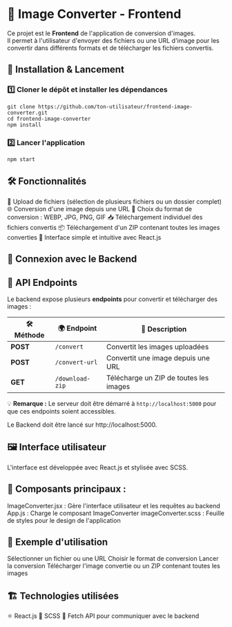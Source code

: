 # 🎨 Image Converter - Frontend

Ce projet est le **Frontend** de l'application de conversion d'images.  
Il permet à l'utilisateur d'envoyer des fichiers ou une URL d'image pour les convertir dans différents formats et de télécharger les fichiers convertis.

## 🚀 Installation & Lancement

### 1️⃣ Cloner le dépôt et installer les dépendances

```
git clone https://github.com/ton-utilisateur/frontend-image-converter.git
cd frontend-image-converter
npm install
```

### 2️⃣ Lancer l'application

```
npm start
```

## 🛠 Fonctionnalités

📂 Upload de fichiers (sélection de plusieurs fichiers ou un dossier complet)
🌐 Conversion d'une image depuis une URL
🎨 Choix du format de conversion : WEBP, JPG, PNG, GIF
📥 Téléchargement individuel des fichiers convertis
📦 Téléchargement d'un ZIP contenant toutes les images converties
🚀 Interface simple et intuitive avec React.js

## 🔗 Connexion avec le Backend

## 📡 API Endpoints

Le backend expose plusieurs **endpoints** pour convertir et télécharger des images :

| 🛠️ **Méthode** | 🌍 **Endpoint**    | 📄 **Description**                        |
|---------------|------------------|----------------------------------------|
| **POST**      | `/convert`       | Convertit les images uploadées         |
| **POST**      | `/convert-url`   | Convertit une image depuis une URL     |
| **GET**       | `/download-zip`  | Télécharge un ZIP de toutes les images |

💡 **Remarque :** Le serveur doit être démarré à `http://localhost:5000` pour que ces endpoints soient accessibles.

Le Backend doit être lancé sur http://localhost:5000.

## 🖼️ Interface utilisateur
L'interface est développée avec React.js et stylisée avec SCSS.

## 📌 Composants principaux :
ImageConverter.jsx : Gère l'interface utilisateur et les requêtes au backend
App.js : Charge le composant ImageConverter
imageConverter.scss : Feuille de styles pour le design de l'application

## 📜 Exemple d'utilisation
Sélectionner un fichier ou une URL
Choisir le format de conversion
Lancer la conversion
Télécharger l'image convertie ou un ZIP contenant toutes les images

## 🏗️ Technologies utilisées
⚛️ React.js
🎨 SCSS
📡 Fetch API pour communiquer avec le backend
